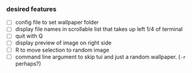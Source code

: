 ### desired features
- [ ] config file to set wallpaper folder
- [ ] display file names in scrollable list that takes up left 1/4 of terminal
- [ ] quit with Q
- [ ] display preview of image on right side
- [ ] R to move selection to random image
- [ ] command line argument to skip tui and just a random wallpaper. (`-r` perhaps?)
